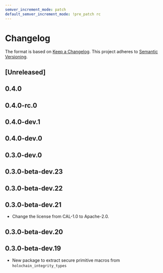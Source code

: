 ```yaml
---
semver_increment_mode: patch
default_semver_increment_mode: !pre_patch rc
---
```

# Changelog

The format is based on [Keep a Changelog](https://keepachangelog.com/en/1.0.0/). This project adheres to [Semantic Versioning](https://semver.org/spec/v2.0.0.html).

## \[Unreleased\]

## 0.4.0

## 0.4.0-rc.0

## 0.4.0-dev.1

## 0.4.0-dev.0

## 0.3.0-dev.0

## 0.3.0-beta-dev.23

## 0.3.0-beta-dev.22

## 0.3.0-beta-dev.21

- Change the license from CAL-1.0 to Apache-2.0.

## 0.3.0-beta-dev.20

## 0.3.0-beta-dev.19

- New package to extract secure primitive macros from `holochain_integrity_types`
